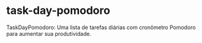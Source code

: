 # task-day-pomodoro
TaskDayPomodoro: Uma lista de tarefas diárias com cronômetro Pomodoro para aumentar sua produtividade.
